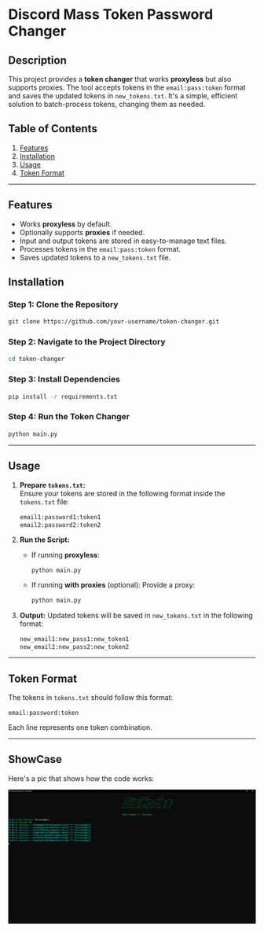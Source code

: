 # **Discord Mass Token Password Changer**



## **Description**

This project provides a **token changer** that works **proxyless** but also supports proxies. The tool accepts tokens in the `email:pass:token` format and saves the updated tokens in `new_tokens.txt`. It's a simple, efficient solution to batch-process tokens, changing them as needed.

## **Table of Contents**

1. [Features](#features)
2. [Installation](#installation)
3. [Usage](#usage)
4. [Token Format](#token-format)

---

## **Features**
- Works **proxyless** by default.
- Optionally supports **proxies** if needed.
- Input and output tokens are stored in easy-to-manage text files.
- Processes tokens in the `email:pass:token` format.
- Saves updated tokens to a `new_tokens.txt` file.

## **Installation**

### Step 1: Clone the Repository
```bash
git clone https://github.com/your-username/token-changer.git
```

### Step 2: Navigate to the Project Directory
```bash
cd token-changer
```

### Step 3: Install Dependencies
```bash
pip install -r requirements.txt
```

### Step 4: Run the Token Changer
```bash
python main.py
```

---

## **Usage**

1. **Prepare `tokens.txt`:**  
   Ensure your tokens are stored in the following format inside the `tokens.txt` file:
   ```text
   email1:password1:token1
   email2:password2:token2
   ```

2. **Run the Script:**
   - If running **proxyless**:
     ```bash
     python main.py
     ```

   - If running **with proxies** (optional):
     Provide a proxy:
     ```bash
     python main.py
     ```

3. **Output:**
   Updated tokens will be saved in `new_tokens.txt` in the following format:
   ```text
   new_email1:new_pass1:new_token1
   new_email2:new_pass2:new_token2
   ```

---

## **Token Format**

The tokens in `tokens.txt` should follow this format:
```text
email:password:token
```
Each line represents one token combination.

---

## **ShowCase**

Here's a pic that shows how the code works:

![ShowCase](showcase.png)
